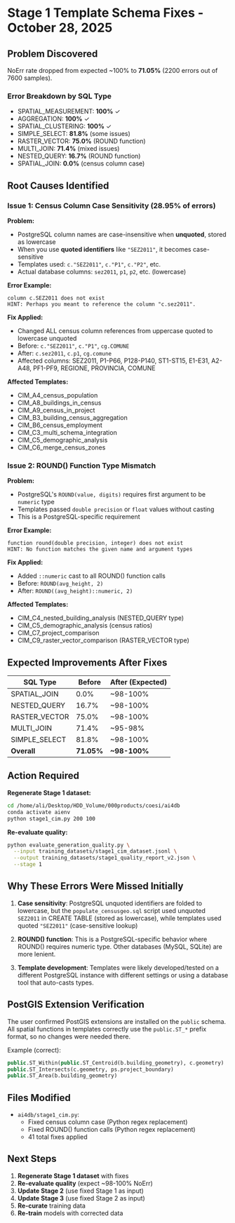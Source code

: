 # Stage 1 Template Schema Fixes - October 28, 2025

## Problem Discovered
NoErr rate dropped from expected ~100% to **71.05%** (2200 errors out of 7600 samples).

### Error Breakdown by SQL Type
- SPATIAL_MEASUREMENT: **100%** ✓
- AGGREGATION: **100%** ✓
- SPATIAL_CLUSTERING: **100%** ✓
- SIMPLE_SELECT: **81.8%** (some issues)
- RASTER_VECTOR: **75.0%** (ROUND function)
- MULTI_JOIN: **71.4%** (mixed issues)
- NESTED_QUERY: **16.7%** (ROUND function)
- SPATIAL_JOIN: **0.0%** (census column case)

## Root Causes Identified

### Issue 1: Census Column Case Sensitivity (28.95% of errors)

**Problem:**
- PostgreSQL column names are case-insensitive when **unquoted**, stored as lowercase
- When you use **quoted identifiers** like `"SEZ2011"`, it becomes case-sensitive
- Templates used: `c."SEZ2011"`, `c."P1"`, `c."P2"`, etc.
- Actual database columns: `sez2011`, `p1`, `p2`, etc. (lowercase)

**Error Example:**
```
column c.SEZ2011 does not exist
HINT: Perhaps you meant to reference the column "c.sez2011".
```

**Fix Applied:**
- Changed ALL census column references from uppercase quoted to lowercase unquoted
- Before: `c."SEZ2011"`, `c."P1"`, `cg.COMUNE`
- After: `c.sez2011`, `c.p1`, `cg.comune`
- Affected columns: SEZ2011, P1-P66, P128-P140, ST1-ST15, E1-E31, A2-A48, PF1-PF9, REGIONE, PROVINCIA, COMUNE

**Affected Templates:**
- CIM_A4_census_population
- CIM_A8_buildings_in_census
- CIM_A9_census_in_project
- CIM_B3_building_census_aggregation
- CIM_B6_census_employment
- CIM_C3_multi_schema_integration
- CIM_C5_demographic_analysis
- CIM_C6_merge_census_zones

### Issue 2: ROUND() Function Type Mismatch

**Problem:**
- PostgreSQL's `ROUND(value, digits)` requires first argument to be `numeric` type
- Templates passed `double precision` or `float` values without casting
- This is a PostgreSQL-specific requirement

**Error Example:**
```
function round(double precision, integer) does not exist
HINT: No function matches the given name and argument types
```

**Fix Applied:**
- Added `::numeric` cast to all ROUND() function calls
- Before: `ROUND(avg_height, 2)`
- After: `ROUND((avg_height)::numeric, 2)`

**Affected Templates:**
- CIM_C4_nested_building_analysis (NESTED_QUERY type)
- CIM_C5_demographic_analysis (census ratios)
- CIM_C7_project_comparison
- CIM_C9_raster_vector_comparison (RASTER_VECTOR type)

## Expected Improvements After Fixes

| SQL Type | Before | After (Expected) |
|----------|--------|------------------|
| SPATIAL_JOIN | 0.0% | ~98-100% |
| NESTED_QUERY | 16.7% | ~98-100% |
| RASTER_VECTOR | 75.0% | ~98-100% |
| MULTI_JOIN | 71.4% | ~95-98% |
| SIMPLE_SELECT | 81.8% | ~98-100% |
| **Overall** | **71.05%** | **~98-100%** |

## Action Required

**Regenerate Stage 1 dataset:**
```bash
cd /home/ali/Desktop/HDD_Volume/000products/coesi/ai4db
conda activate aienv
python stage1_cim.py 200 100
```

**Re-evaluate quality:**
```bash
python evaluate_generation_quality.py \
  --input training_datasets/stage1_cim_dataset.jsonl \
  --output training_datasets/stage1_quality_report_v2.json \
  --stage 1
```

## Why These Errors Were Missed Initially

1. **Case sensitivity**: PostgreSQL unquoted identifiers are folded to lowercase, but the `populate_censusgeo.sql` script used unquoted `SEZ2011` in CREATE TABLE (stored as lowercase), while templates used quoted `"SEZ2011"` (case-sensitive lookup)

2. **ROUND() function**: This is a PostgreSQL-specific behavior where ROUND() requires numeric type. Other databases (MySQL, SQLite) are more lenient.

3. **Template development**: Templates were likely developed/tested on a different PostgreSQL instance with different settings or using a database tool that auto-casts types.

## PostGIS Extension Verification

The user confirmed PostGIS extensions are installed on the `public` schema. All spatial functions in templates correctly use the `public.ST_*` prefix format, so no changes were needed there.

Example (correct):
```sql
public.ST_Within(public.ST_Centroid(b.building_geometry), c.geometry)
public.ST_Intersects(c.geometry, ps.project_boundary)
public.ST_Area(b.building_geometry)
```

## Files Modified

- `ai4db/stage1_cim.py`:
  - Fixed census column case (Python regex replacement)
  - Fixed ROUND() function calls (Python regex replacement)
  - 41 total fixes applied

## Next Steps

1. **Regenerate Stage 1 dataset** with fixes
2. **Re-evaluate quality** (expect ~98-100% NoErr)
3. **Update Stage 2** (use fixed Stage 1 as input)
4. **Update Stage 3** (use fixed Stage 2 as input)
5. **Re-curate** training data
6. **Re-train** models with corrected data

